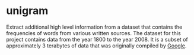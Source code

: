 # unigram
Extract additional high level information from a dataset that contains the frequencies of words from various written sources. The dataset for this project contains data from the year 1800 to the year 2008. It is a subset of approximately 3 terabytes of data that was originally compiled by [Google](http://storage.googleapis.com/books/ngrams/books/datasetsv2.html).
